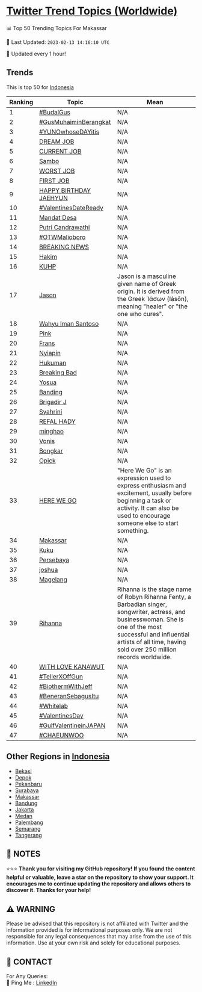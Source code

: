 [Twitter Trend Topics (Worldwide)](https://github.com/ErcinDedeoglu/Twitter-Trend-Topics)
==========


📊 Top 50 Trending Topics For Makassar

📆 Last Updated: `2023-02-13 14:16:10 UTC`

🔧 Updated every 1 hour!


## Trends

This is top 50 for [Indonesia](</Indonesia>)

| Ranking | Topic | Mean |
| ------- | ------------ | ------------ |
| 1 | [#BudalGus](http://twitter.com/search?q=%23BudalGus) | N/A |
| 2 | [#GusMuhaiminBerangkat](http://twitter.com/search?q=%23GusMuhaiminBerangkat) | N/A |
| 3 | [#YUNOwhoseDAYitis](http://twitter.com/search?q=%23YUNOwhoseDAYitis) | N/A |
| 4 | [DREAM JOB](http://twitter.com/search?q=DREAM+JOB) | N/A |
| 5 | [CURRENT JOB](http://twitter.com/search?q=CURRENT+JOB) | N/A |
| 6 | [Sambo](http://twitter.com/search?q=Sambo) | N/A |
| 7 | [WORST JOB](http://twitter.com/search?q=WORST+JOB) | N/A |
| 8 | [FIRST JOB](http://twitter.com/search?q=FIRST+JOB) | N/A |
| 9 | [HAPPY BIRTHDAY JAEHYUN](http://twitter.com/search?q=HAPPY+BIRTHDAY+JAEHYUN) | N/A |
| 10 | [#ValentinesDateReady](http://twitter.com/search?q=%23ValentinesDateReady) | N/A |
| 11 | [Mandat Desa](http://twitter.com/search?q=Mandat+Desa) | N/A |
| 12 | [Putri Candrawathi](http://twitter.com/search?q=Putri+Candrawathi) | N/A |
| 13 | [#OTWMalioboro](http://twitter.com/search?q=%23OTWMalioboro) | N/A |
| 14 | [BREAKING NEWS](http://twitter.com/search?q=BREAKING+NEWS) | N/A |
| 15 | [Hakim](http://twitter.com/search?q=Hakim) | N/A |
| 16 | [KUHP](http://twitter.com/search?q=KUHP) | N/A |
| 17 | [Jason](http://twitter.com/search?q=Jason) | Jason is a masculine given name of Greek origin. It is derived from the Greek Ἰάσων (Iásōn), meaning "healer" or "the one who cures". |
| 18 | [Wahyu Iman Santoso](http://twitter.com/search?q=Wahyu+Iman+Santoso) | N/A |
| 19 | [Pink](http://twitter.com/search?q=Pink) | N/A |
| 20 | [Frans](http://twitter.com/search?q=Frans) | N/A |
| 21 | [Nyiapin](http://twitter.com/search?q=Nyiapin) | N/A |
| 22 | [Hukuman](http://twitter.com/search?q=Hukuman) | N/A |
| 23 | [Breaking Bad](http://twitter.com/search?q=Breaking+Bad) | N/A |
| 24 | [Yosua](http://twitter.com/search?q=Yosua) | N/A |
| 25 | [Banding](http://twitter.com/search?q=Banding) | N/A |
| 26 | [Brigadir J](http://twitter.com/search?q=Brigadir+J) | N/A |
| 27 | [Syahrini](http://twitter.com/search?q=Syahrini) | N/A |
| 28 | [REFAL HADY](http://twitter.com/search?q=REFAL+HADY) | N/A |
| 29 | [minghao](http://twitter.com/search?q=minghao) | N/A |
| 30 | [Vonis](http://twitter.com/search?q=Vonis) | N/A |
| 31 | [Bongkar](http://twitter.com/search?q=Bongkar) | N/A |
| 32 | [Opick](http://twitter.com/search?q=Opick) | N/A |
| 33 | [HERE WE GO](http://twitter.com/search?q=HERE+WE+GO) | "Here We Go" is an expression used to express enthusiasm and excitement, usually before beginning a task or activity. It can also be used to encourage someone else to start something. |
| 34 | [Makassar](http://twitter.com/search?q=Makassar) | N/A |
| 35 | [Kuku](http://twitter.com/search?q=Kuku) | N/A |
| 36 | [Persebaya](http://twitter.com/search?q=Persebaya) | N/A |
| 37 | [joshua](http://twitter.com/search?q=joshua) | N/A |
| 38 | [Magelang](http://twitter.com/search?q=Magelang) | N/A |
| 39 | [Rihanna](http://twitter.com/search?q=Rihanna) | Rihanna is the stage name of Robyn Rihanna Fenty, a Barbadian singer, songwriter, actress, and businesswoman. She is one of the most successful and influential artists of all time, having sold over 250 million records worldwide. |
| 40 | [WITH LOVE KANAWUT](http://twitter.com/search?q=WITH+LOVE+KANAWUT) | N/A |
| 41 | [#TellerXOffGun](http://twitter.com/search?q=%23TellerXOffGun) | N/A |
| 42 | [#BiothermWithJeff](http://twitter.com/search?q=%23BiothermWithJeff) | N/A |
| 43 | [#BeneranSebagusItu](http://twitter.com/search?q=%23BeneranSebagusItu) | N/A |
| 44 | [#Whitelab](http://twitter.com/search?q=%23Whitelab) | N/A |
| 45 | [#ValentinesDay](http://twitter.com/search?q=%23ValentinesDay) | N/A |
| 46 | [#GulfValentineinJAPAN](http://twitter.com/search?q=%23GulfValentineinJAPAN) | N/A |
| 47 | [#CHAEUNWOO](http://twitter.com/search?q=%23CHAEUNWOO) | N/A |



## Other Regions in [Indonesia](</Indonesia>)

* [Bekasi](</Indonesia/Bekasi.md>)
* [Depok](</Indonesia/Depok.md>)
* [Pekanbaru](</Indonesia/Pekanbaru.md>)
* [Surabaya](</Indonesia/Surabaya.md>)
* [Makassar](</Indonesia/Makassar.md>)
* [Bandung](</Indonesia/Bandung.md>)
* [Jakarta](</Indonesia/Jakarta.md>)
* [Medan](</Indonesia/Medan.md>)
* [Palembang](</Indonesia/Palembang.md>)
* [Semarang](</Indonesia/Semarang.md>)
* [Tangerang](</Indonesia/Tangerang.md>)



## 📝 NOTES

⭐⭐⭐ **Thank you for visiting my GitHub repository! If you found the content helpful or valuable, leave a star on the repository to show your support. It encourages me to continue updating the repository and allows others to discover it. Thanks for your help!**


## ⚠️ WARNING

Please be advised that this repository is not affiliated with Twitter and the information provided is for informational purposes only. We are not responsible for any legal consequences that may arise from the use of this information. Use at your own risk and solely for educational purposes.


## 📨 CONTACT

 For Any Queries:  
            🏓 Ping Me : [LinkedIn](https://www.linkedin.com/in/ercindedeoglu/)
